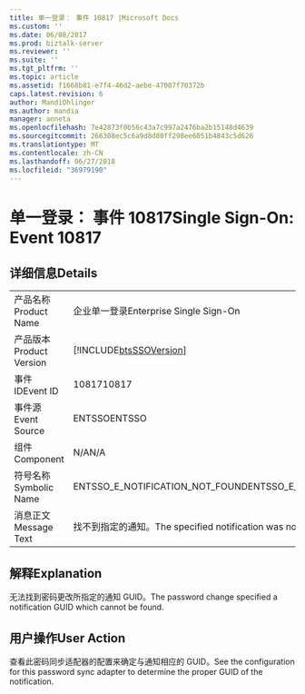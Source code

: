 ```yaml
---
title: 单一登录： 事件 10817 |Microsoft Docs
ms.custom: ''
ms.date: 06/08/2017
ms.prod: biztalk-server
ms.reviewer: ''
ms.suite: ''
ms.tgt_pltfrm: ''
ms.topic: article
ms.assetid: f1668b81-e7f4-46d2-aebe-47007f70372b
caps.latest.revision: 6
author: MandiOhlinger
ms.author: mandia
manager: anneta
ms.openlocfilehash: 7e42873f0b56c43a7c997a2476ba2b15148d4639
ms.sourcegitcommit: 266308ec5c6a9d8d80ff298ee6051b4843c5d626
ms.translationtype: MT
ms.contentlocale: zh-CN
ms.lasthandoff: 06/27/2018
ms.locfileid: "36979190"
---
```

# <a name="single-sign-on-event-10817"></a><span data-ttu-id="a727d-102">单一登录： 事件 10817</span><span class="sxs-lookup"><span data-stu-id="a727d-102">Single Sign-On: Event 10817</span></span>
## <a name="details"></a><span data-ttu-id="a727d-103">详细信息</span><span class="sxs-lookup"><span data-stu-id="a727d-103">Details</span></span>  
  
|                 |                                                            |
|-----------------|------------------------------------------------------------|
|  <span data-ttu-id="a727d-104">产品名称</span><span class="sxs-lookup"><span data-stu-id="a727d-104">Product Name</span></span>   |                 <span data-ttu-id="a727d-105">企业单一登录</span><span class="sxs-lookup"><span data-stu-id="a727d-105">Enterprise Single Sign-On</span></span>                  |
| <span data-ttu-id="a727d-106">产品版本</span><span class="sxs-lookup"><span data-stu-id="a727d-106">Product Version</span></span> | [!INCLUDE[btsSSOVersion](../includes/btsssoversion-md.md)] |
|    <span data-ttu-id="a727d-107">事件 ID</span><span class="sxs-lookup"><span data-stu-id="a727d-107">Event ID</span></span>     |                           <span data-ttu-id="a727d-108">10817</span><span class="sxs-lookup"><span data-stu-id="a727d-108">10817</span></span>                            |
|  <span data-ttu-id="a727d-109">事件源</span><span class="sxs-lookup"><span data-stu-id="a727d-109">Event Source</span></span>   |                           <span data-ttu-id="a727d-110">ENTSSO</span><span class="sxs-lookup"><span data-stu-id="a727d-110">ENTSSO</span></span>                           |
|    <span data-ttu-id="a727d-111">组件</span><span class="sxs-lookup"><span data-stu-id="a727d-111">Component</span></span>    |                            <span data-ttu-id="a727d-112">N/A</span><span class="sxs-lookup"><span data-stu-id="a727d-112">N/A</span></span>                             |
|  <span data-ttu-id="a727d-113">符号名称</span><span class="sxs-lookup"><span data-stu-id="a727d-113">Symbolic Name</span></span>  |              <span data-ttu-id="a727d-114">ENTSSO_E_NOTIFICATION_NOT_FOUND</span><span class="sxs-lookup"><span data-stu-id="a727d-114">ENTSSO_E_NOTIFICATION_NOT_FOUND</span></span>               |
|  <span data-ttu-id="a727d-115">消息正文</span><span class="sxs-lookup"><span data-stu-id="a727d-115">Message Text</span></span>   |         <span data-ttu-id="a727d-116">找不到指定的通知。</span><span class="sxs-lookup"><span data-stu-id="a727d-116">The specified notification was not found.</span></span>          |
  
## <a name="explanation"></a><span data-ttu-id="a727d-117">解释</span><span class="sxs-lookup"><span data-stu-id="a727d-117">Explanation</span></span>  
 <span data-ttu-id="a727d-118">无法找到密码更改所指定的通知 GUID。</span><span class="sxs-lookup"><span data-stu-id="a727d-118">The password change specified a notification GUID which cannot be found.</span></span>  
  
## <a name="user-action"></a><span data-ttu-id="a727d-119">用户操作</span><span class="sxs-lookup"><span data-stu-id="a727d-119">User Action</span></span>  
 <span data-ttu-id="a727d-120">查看此密码同步适配器的配置来确定与通知相应的 GUID。</span><span class="sxs-lookup"><span data-stu-id="a727d-120">See the configuration for this password sync adapter to determine the proper GUID of the notification.</span></span>